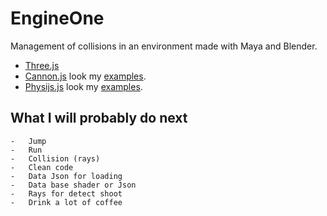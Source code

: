 EngineOne
=========

Management of collisions in an environment made ​​with Maya and Blender.


-   [Three.js](https://github.com/mrdoob/three.js "Display")
-   [Cannon.js](https://github.com/schteppe/cannon.js "Physics") look my [examples](https://github.com/Bouh/Test/tree/master/cannon_js "Physics").
-   [Physijs.js](https://github.com/chandlerprall/Physijs "Physics") look my [examples](https://github.com/Bouh/Test/tree/master/physijs "Physics").


    
What I will probably do next
-------------------
    
	-   Jump
    -   Run
    -   Collision (rays)
    -   Clean code
    -   Data Json for loading
    -   Data base shader or Json
    -   Rays for detect shoot
    -   Drink a lot of coffee
